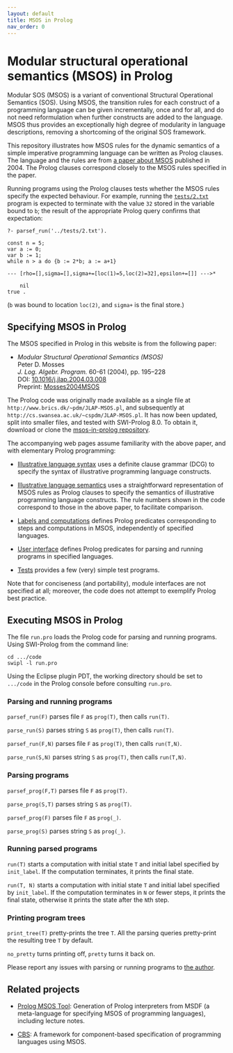 ```yaml
---
layout: default
title: MSOS in Prolog
nav_order: 0
---
```


# Modular structural operational semantics (MSOS) in Prolog

Modular SOS (MSOS) is a variant of conventional Structural Operational Semantics
(SOS). Using MSOS, the transition rules for each construct of a programming
language can be given incrementally, once and for all, and do not need
reformulation when further constructs are added to the language.
MSOS thus provides an exceptionally high degree of modularity in language
descriptions, removing a shortcoming of the original SOS framework.

This repository illustrates how MSOS rules for the dynamic semantics of a
simple imperative programming language can be written as Prolog clauses. The
language and the rules are from [a paper about MSOS] published in 2004.
The Prolog clauses correspond closely to the MSOS rules specified in the paper.

Running programs using the Prolog clauses tests whether the MSOS rules specify
the expected behaviour. For example, running the [`tests/2.txt`] program is
expected to terminate with the value `32` stored in the variable bound to `b`;
the result of the appropriate Prolog query confirms that expectation:
```
?- parsef_run('../tests/2.txt').

const n = 5;
var a := 0;
var b := 1;
while n > a do {b := 2*b; a := a+1}

--- [rho=[],sigma=[],sigma+=[loc(1)=5,loc(2)=32],epsilon+=[]] --->*

    nil
true .
```
(`b` was bound to location `loc(2)`, and `sigma+` is the final store.)

## Specifying MSOS in Prolog

The MSOS specified in Prolog in this website is from the following paper:

- *Modular Structural Operational Semantics (MSOS)*  
  Peter D. Mosses  
  *J. Log. Algebr. Program.* 60-61 (2004), pp. 195–228  
  DOI: [10.1016/j.jlap.2004.03.008](https://doi.org/10.1016/j.jlap.2004.03.008)   
  Preprint: [Mosses2004MSOS](https://pdmosses.github.io/papers/Mosses2004MSOS/)

The Prolog code was originally made available as a single file at 
`http://www.brics.dk/~pdm/JLAP-MSOS.pl`, and subsequently at 
`http://cs.swansea.ac.uk/~cspdm/JLAP-MSOS.pl`. It has now been updated, split
into smaller files, and tested with SWI-Prolog 8.0. To obtain it, download or
clone the [msos-in-prolog repository].

The accompanying web pages assume familiarity with the above paper, and with
elementary Prolog programming:

- [Illustrative language syntax](syntax) uses a definite clause grammar (DCG)
  to specify the syntax of illustrative programming language constructs.

- [Illustrative language semantics](semantics) uses a straightforward
  representation of MSOS rules as Prolog clauses to specify the semantics of
  illustrative programming language constructs. The rule numbers shown in the
  code correspond to those in the above paper, to facilitate comparison.

- [Labels and computations](msos) defines Prolog predicates corresponding to
  steps and computations in MSOS, independently of specified languages.

- [User interface](run) defines Prolog predicates for parsing and running
  programs in specified languages.

- [Tests](tests) provides a few (very) simple test programs.

Note that for conciseness (and portability), module interfaces are not specified
at all; moreover, the code does not attempt to exemplify Prolog best practice.

## Executing MSOS in Prolog

The file `run.pro` loads the Prolog code for parsing and running programs.
Using SWI-Prolog from the command line:
```
cd .../code
swipl -l run.pro
```
Using the Eclipse plugin PDT, the working directory should be set to `.../code`
in the Prolog console before consulting `run.pro`.

### Parsing and running programs

`parsef_run(F)` parses file `F` as `prog(T)`, then calls `run(T)`.

`parse_run(S)` parses string `S` as `prog(T)`, then calls `run(T)`.

`parsef_run(F,N)` parses file `F` as `prog(T)`, then calls `run(T,N)`.

`parse_run(S,N)` parses string `S` as `prog(T)`, then calls `run(T,N)`.

### Parsing programs

`parsef_prog(F,T)` parses file `F` as `prog(T)`.

`parse_prog(S,T)` parses string `S` as `prog(T)`.

`parsef_prog(F)` parses file `F` as `prog(_)`.

`parse_prog(S)` parses string `S` as `prog(_)`.

### Running parsed programs

`run(T)` starts a computation with initial state `T`
and initial label specified by `init_label`.
If the computation terminates, it prints the final state.

`run(T, N)` starts a computation with initial state `T`
and initial label specified by `init_label`.
If the computation terminates in `N` or fewer steps,
it prints the final state, otherwise it prints the
state after the `N`th step.

### Printing program trees

`print_tree(T)` pretty-prints the tree `T`.
All the parsing queries pretty-print the resulting tree `T` by default.

`no_pretty` turns printing off, `pretty` turns it back on.

Please report any issues with parsing or running programs to
[the author](mailto:p.d.mosses@swansea.ac.uk).

## Related projects

- [Prolog MSOS Tool](https://pdmosses.github.io/prolog-msos-tool):
  Generation of Prolog interpreters from MSDF (a meta-language for specifying
  MSOS of programming languages), including lecture notes.

- [CBS](https://plancomps.github.io/CBS-beta/):
  A framework for component-based specification of programming languages using
  MSOS.

[msos-in-prolog repository]: https://github.com/pdmosses/msos-in-prolog

[`run.pro`]: https://github.com/pdmosses/msos-in-prolog/blob/master/code/run.pro

[`tests/2.txt`]: https://github.com/pdmosses/msos-in-prolog/blob/master/tests/2.txt

[a paper about MSOS]: https://pdmosses.github.io/papers/Mosses2004MSOS/
